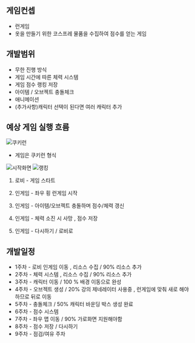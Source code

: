 

## 게임컨셉
* 런게임
* 옷을 만들기 위한 코스프레 물품을 수집하여 점수를 얻는 게임
 


## 개발범위
* 무한 진행 방식
* 게임 시간에 따른 체력 시스템
* 게임 점수 랭킹 저장
* 아이템 / 오브젝트 충돌체크
* 애니메이션 
* (추가사항)캐릭터 선택이 된다면 여러 캐릭터 추가

## 예상 게임 실행 흐름

![쿠키런](https://user-images.githubusercontent.com/86579942/160582906-002fafb6-bfd0-44a3-ab37-7e5a09546d8a.jpg)
* 게임은 쿠키런 형식



![시작화면](https://user-images.githubusercontent.com/86579942/160582969-e8c771cb-1f15-4002-9515-594fd1bd6363.jpg)
![랭킹](https://user-images.githubusercontent.com/86579942/160583026-b1fc5525-9b47-4ef1-8309-dc70fc82b448.jpg)

1. 로비 - 게임 스타트

2. 인게임 - 좌우 횡 런게임 시작
3. 인게임 - 아이템/오브젝트 충돌하며 점수/체력 갱신
4. 인게임 - 체력 소진 시 사망 , 점수 저장
5. 인게임 - 다시하기 / 로비로 





## 개발일정
* 1주차 - 로비 인게임 이동 , 리소스 수집  / 90% 리소스 추가
* 2주차 - 체력 시스템 , 리소스 수집 / 90% 리소스 추가
* 3주차 - 캐릭터 이동 / 100 % 배경 이동으로 완성
* 4주차 - 오브젝트 생성 / 20% 강의 제네레이터 사용중 , 런게임에 맞춰 새로 해야하므로 뒤로 이동
* 5주차 - 충돌체크 / 50% 캐릭터 바운딩 박스 생성 완료
* 6주차 - 점수 시스템
* 7주차 - 좌우 맵 이동 / 90% 가로화면 지원해야함
* 8주차 - 점수 저장 / 다시하기
* 9주차 - 점검/여유 주차

